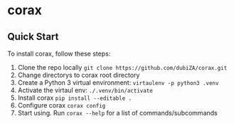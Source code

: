 # corax

## Quick Start
To install corax, follow these steps:
1. Clone the repo locally `git clone https://github.com/dubiZA/corax.git`
2. Change directorys to corax root directory
3. Create a Python 3 virtual environment: `virtaulenv -p python3 .venv`
4. Activate the virtaul env: `./.venv/bin/activate`
5. Install corax `pip install --editable .`
6. Configure corax `corax config`
7. Start using. Run `corax --help` for a list of commands/subcommands